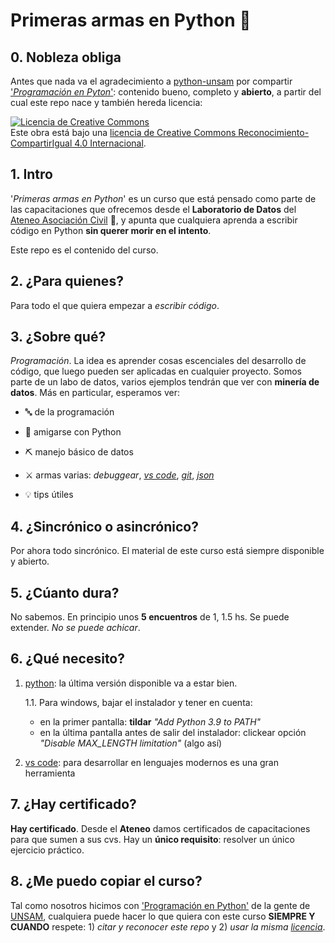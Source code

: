 # Primeras armas en Python 🐍

## 0. Nobleza obliga
Antes que nada va el agradecimiento a [python-unsam](https://github.com/python-unsam) por compartir ['*Programación en Pyton*'](https://github.com/python-unsam/Programacion_en_Python_UNSAM): contenido bueno, completo y **abierto**, a partir del cual este repo nace y también hereda licencia:

<a rel="license" href="http://creativecommons.org/licenses/by-sa/4.0/"><img alt="Licencia de Creative Commons" style="border-width:0" src="https://i.creativecommons.org/l/by-sa/4.0/88x31.png" /></a><br />Este obra está bajo una <a rel="license" href="http://creativecommons.org/licenses/by-sa/4.0/deed.es">licencia de Creative Commons Reconocimiento-CompartirIgual 4.0 Internacional</a>.

## 1. Intro
'*Primeras armas en Python*' es un curso que está pensado como parte de las capacitaciones que ofrecemos desde el **Laboratorio de Datos** del [Ateneo Asociación Civil](https://elateneo.org.ar/) 🤖, y apunta que cualquiera aprenda a escribir código en Python **sin querer morir en el intento**.

Este repo es el contenido del curso.

## 2. ¿Para quienes?
Para todo el que quiera empezar a *escribir código*.

## 3. ¿Sobre qué?
*Programación*. La idea es aprender cosas escenciales del desarrollo de código, que luego pueden ser aplicadas en cualquier proyecto. Somos parte de un labo de datos, varios ejemplos tendrán que ver con **minería de datos**. Más en particular, esperamos ver:

- 🔤 de la programación

- 🐍 amigarse con Python

- ⛏️ manejo básico de datos

- ⚔️ armas varias: *debuggear*, [*vs code*](https://code.visualstudio.com/), [*git*](https://git-scm.com/), [*json*](https://www.json.org/json-en.html)

- 💡 tips útiles

## 4. ¿Sincrónico o asincrónico?
Por ahora todo sincrónico. El material de este curso está siempre disponible y abierto.

## 5. ¿Cúanto dura?
No sabemos. En principio unos **5 encuentros** de 1, 1.5 hs. Se puede extender. *No se puede achicar*.

## 6. ¿Qué necesito?

1. [python](https://www.python.org/downloads/): la última versión disponible va a estar bien.

    1.1. Para windows, bajar el instalador y tener en cuenta:

    - en la primer pantalla: **tildar** *"Add Python 3.9 to PATH"*
    - en la última pantalla antes de salir del instalador: clickear opción *"Disable MAX_LENGTH limitation"* (algo así) 

2. [vs code](https://code.visualstudio.com/): para desarrollar en lenguajes modernos es una gran herramienta

## 7. ¿Hay certificado?
**Hay certificado**. Desde el **Ateneo** damos certificados de capacitaciones para que sumen a sus cvs. Hay un **único requisito**: resolver un único ejercicio práctico.

## 8. ¿Me puedo copiar el curso?
Tal como nosotros hicimos con ['Programación en Python'](https://github.com/python-unsam/Programacion_en_Python_UNSAM) de la gente de [UNSAM](https://github.com/python-unsam), cualquiera puede hacer lo que quiera con este curso **SIEMPRE Y CUANDO** respete: 1) *citar y reconocer este repo* y 2) *usar la misma [licencia](http://creativecommons.org/licenses/by-sa/4.0/deed.es)*.
